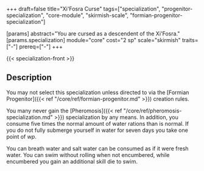 +++
draft=false
title="Xi'Fosra Curse"
tags=["specialization", "progenitor-specialization", "core-module", "skirmish-scale", "formian-progenitor-specialization"]

[params]
  abstract="You are cursed as a descendent of the Xi'Fosra."
  [params.specialization]
    module="core"
    cost="2 sp"
    scale="skirmish"
    traits=["-"]
    prereq=["-"]
+++

{{< specialization-front >}}

## Description

You may not select this specialization unless directed to via the [Formian Progenitor]({{< ref "/core/ref/formian-progenitor.md" >}}) creation rules.

You many never gain the [Pheromosis]({{< ref "/core/ref/pheromosis-specialization.md" >}}) specialization by any means. In addition, you consume five times the normal amount of water rations than is normal. If you do not fully submerge yourself in water for seven days you take one point of *wp*.

You can breath water and salt water can be consumed as if it were fresh water. You can swim without rolling when not encumbered, while encumbered you gain an additional skill die to swim.

